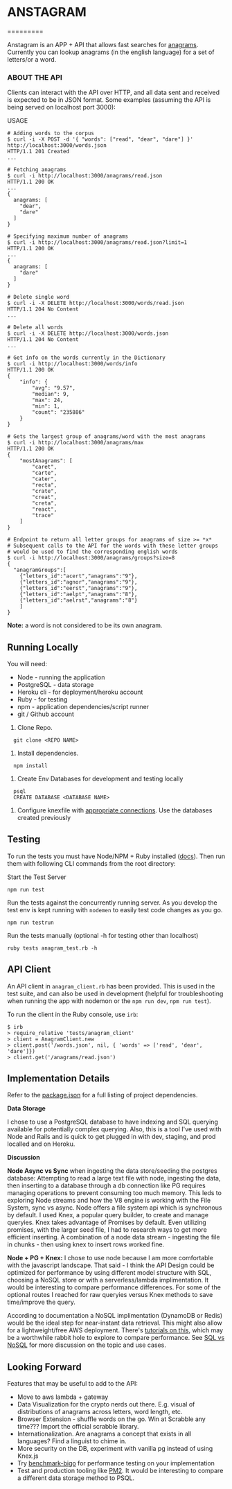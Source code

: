 # ANSTAGRAM

=========

Anstagram is an APP + API that allows fast searches for [anagrams](https://en.wikipedia.org/wiki/Anagram). Currently you can lookup anagrams (in the english language) for a set of letters/or a word.

### ABOUT THE API

Clients can interact with the API over HTTP, and all data sent and received is expected to be in JSON format. Some examples (assuming the API is being served on localhost port 3000):

USAGE

```{bash}
# Adding words to the corpus
$ curl -i -X POST -d '{ "words": ["read", "dear", "dare"] }' http://localhost:3000/words.json
HTTP/1.1 201 Created
...

# Fetching anagrams
$ curl -i http://localhost:3000/anagrams/read.json
HTTP/1.1 200 OK
...
{
  anagrams: [
    "dear",
    "dare"
  ]
}

# Specifying maximum number of anagrams
$ curl -i http://localhost:3000/anagrams/read.json?limit=1
HTTP/1.1 200 OK
...
{
  anagrams: [
    "dare"
  ]
}

# Delete single word
$ curl -i -X DELETE http://localhost:3000/words/read.json
HTTP/1.1 204 No Content
...

# Delete all words
$ curl -i -X DELETE http://localhost:3000/words.json
HTTP/1.1 204 No Content
...

# Get info on the words currently in the Dictionary
$ curl -i http://localhost:3000/words/info
HTTP/1.1 200 OK
{
    "info": {
        "avg": "9.57",
        "median": 9,
        "max": 24,
        "min": 1,
        "count": "235886"
    }
}

# Gets the largest group of anagrams/word with the most anagrams
$ curl -i http://localhost:3000/anagrams/max
HTTP/1.1 200 OK
{
    "mostAnagrams": [
        "caret",
        "carte",
        "cater",
        "recta",
        "crate",
        "creat",
        "creta",
        "react",
        "trace"
    ]
}

# Endpoint to return all letter groups for anagrams of size >= *x*
# Subsequent calls to the API for the words with these letter groups
# would be used to find the corresponding english words
$ curl -i http://localhost:3000/anagrams/groups?size=8
{
  "anagramGroups":[
    {"letters_id":"acert","anagrams":"9"},
    {"letters_id":"agnor","anagrams":"9"},
    {"letters_id":"eerst","anagrams":"9"},
    {"letters_id":"aelpt","anagrams":"8"},
    {"letters_id":"aelrst","anagrams":"8"}
    ]
}

```

**Note:** a word is not considered to be its own anagram.

## Running Locally

You will need:
- Node - running the application
- PostgreSQL - data storage
- Heroku cli - for deployment/heroku account
- Ruby - for testing
- npm - application dependencies/script runner
- git / Github account

1. Clone Repo.

  ```{bash}
    git clone <REPO NAME>
  ```

1. Install dependencies.

  ```{bash}
    npm install
  ```

1. Create Env Databases for development and testing locally

  ```{bash}
    psql
    CREATE DATABASE <DATABASE NAME>
  ```

1. Configure knexfile with [appropriate connections](knexfile.js). Use the databases created previously

## Testing

To run the tests you must have Node/NPM + Ruby installed ([docs](https://www.ruby-lang.org/en/documentation/installation/)). Then run them with following CLI commands from the root directory:

Start the Test Server

```{bash}
npm run test
```

Run the tests against the concurrently running server. As you develop the test env is kept running with `nodemen` to easily test code changes as you go.

```{bash}
npm run testrun
```

Run the tests manually (optional -h for testing other than localhost)

```{bash}
ruby tests anagram_test.rb -h
```

## API Client

An API client in `anagram_client.rb` has been provided. This is used in the test suite, and can also be used in development (helpful for troubleshooting when running the app with nodemon or the `npm run dev`, `npm run test`).

To run the client in the Ruby console, use `irb`:

```{ruby}
$ irb
> require_relative 'tests/anagram_client'
> client = AnagramClient.new
> client.post('/words.json', nil, { 'words' => ['read', 'dear', 'dare']})
> client.get('/anagrams/read.json')
```

## Implementation Details

Refer to the [package.json](./package.json) for a full listing of project dependencies.

**Data Storage**

I chose to use a PostgreSQL database to have indexing and SQL querying available for potentially complex querying. Also, this is a tool I've used with Node and Rails and is quick to get plugged in with dev, staging, and prod localled and on Heroku.

**Discussion**

**Node Async vs Sync** when ingesting the data store/seeding the postgres database: Attempting to read a large text file with node, ingesting the data, then inserting to a database through a db connection like PG requires managing operations to prevent consuming too much memory. This leds to exploring Node streams and how the V8 engine is working with the File System, sync vs async. Node offers a file system api which is synchronous by default. I used Knex, a popular query builder, to create and manage queryies. Knex takes advantage of Promises by default. Even utilizing promises, with the larger seed file, I had to research ways to get more efficient inserting. A combination of a node data stream - ingesting the file in chunks - then using knex to insert rows worked fine.

**Node + PG + Knex:** I chose to use node because I am more comfortable with the javascript landscape. That said - I think the API Design could be optimized for performance by using different model structure with SQL, choosing a NoSQL store or with a serverless/lambda implimentation. It would be interesting to compare performance differences. For some of the optional routes I reached for raw queryies versus Knex methods to save time/improve the query.

According to documentation a NoSQL implimentation (DynamoDB or Redis) would be the ideal step for near-instant data retrieval. This might also allow for a lightweight/free AWS deployment. There's [tutorials on this](https://serverless.com/blog/node-rest-api-with-serverless-lambda-and-dynamodb/), which may be a worthwhile rabbit hole to explore to compare performance. See [SQL vs NoSQL](https://www.xplenty.com/blog/the-sql-vs-nosql-difference/) for more discussion on the topic and use cases.

## Looking Forward

Features that may be useful to add to the API:

- Move to aws lambda + gateway
- Data Visualization for the crypto nerds out there. E.g. visual of distributions of anagrams across letters, word length, etc.
- Browser Extension - shuffle words on the go. Win at Scrabble any time??? Import the official scrabble library.
- Internationalization. Are anagrams a concept that exists in all languages? Find a linguist to chime in.
- More security on the DB, experiment with vanilla pg instead of using Knex.js
- Try [benchmark-bigo](https://github.com/davy/benchmark-bigo) for performance testing on your implementation
- Test and production tooling like [PM2](http://pm2.keymetrics.io/docs/usage/quick-start/). It would be interesting to compare a different data storage method to PSQL.